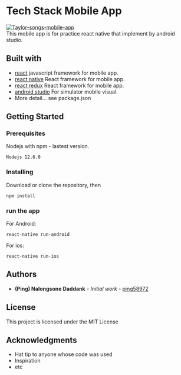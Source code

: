 # Tech Stack Mobile App

<a href="https://github.com/ping58972/tech-stack-mobile-app"><img src="https://a.imge.to/2019/07/29/kG2kr.png" target="_blank" alt="Taylor-songs-mobile-app"></a>
<br />
This mobile app is for practice react native that implement by android studio.

## Built with

- [react](#) javascript framework for mobile app.
- [react native](#) React framework for mobile app.
- [react redux](#) React framework for mobile app.
- [android studio](#) For simulator mobile visual.
- More detail... see package.json

## Getting Started

### Prerequisites

Nodejs with npm - lastest version.

```
Nodejs 12.6.0
```

### Installing

Download or clone the repository, then

```
npm install
```

### run the app

For Android:

```
react-native run-android
```

For ios:

```
react-native run-ios
```

## Authors

- **(Ping) Nalongsone Daddank** - _Initial work_ - [ping58972](https://github.com/ping58972)

## License

This project is licensed under the MIT License

## Acknowledgments

- Hat tip to anyone whose code was used
- Inspiration
- etc
